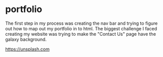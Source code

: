# portfolio

The first step in my process was creating the nav bar and trying to figure out how to map out my portfolio in to html. The biggest challenge I faced creating my website was trying to make the "Contact Us" page have the galaxy background.

https://unsplash.com
